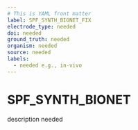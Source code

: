 ```yaml
---
# This is YAML front matter
label: SPF_SYNTH_BIONET_FIX
electrode_type: needed
doi: needed
ground_truth: needed
organism: needed
source: needed
labels:
  - needed e.g., in-vivo
---
```


# SPF_SYNTH_BIONET

description needed